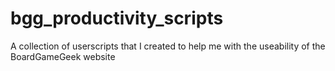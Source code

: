 # bgg_productivity_scripts
A collection of userscripts that I created to help me with the useability of the BoardGameGeek website
